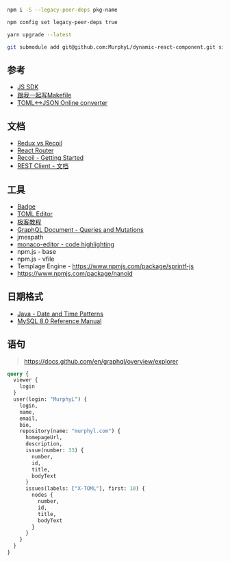 ```sh
npm i -S --legacy-peer-deps pkg-name

npm config set legacy-peer-deps true

yarn upgrade --latest

git submodule add git@github.com:MurphyL/dynamic-react-component.git site/src/plug/drc
```
## 参考

- [JS SDK](https://cusdis.com/doc#/advanced/sdk)
- [跟我一起写Makefile](https://seisman.github.io/how-to-write-makefile/introduction.html)
- [TOML<->JSON Online converter](https://pseitz.github.io/toml-to-json-online-converter/)

## 文档

- [Redux vs Recoil](https://segmentfault.com/a/1190000023718977)
- [React Router](https://reactrouter.com/web/example/basic)
- [Recoil - Getting Started](https://recoiljs.org/docs/introduction/getting-started)
- [REST Client - 文档](https://marketplace.visualstudio.com/items?itemName=humao.rest-client)

## 工具

- [Badge](https://shields.io)
- [TOML Editor](https://pseitz.github.io/toml-to-json-online-converter/)
- [极客教程](https://geek-docs.com/)
- [GraphQL Document - Queries and Mutations](https://graphql.org/learn/queries/)
- jmespath
- [monaco-editor - code highlighting](https://microsoft.github.io/monaco-editor/playground.html#creating-the-editor-syntax-highlighting-for-html-elements)
- npm.js - base
- npm.js - vfile
- Templage Engine - https://www.npmjs.com/package/sprintf-js
- https://www.npmjs.com/package/nanoid

## 日期格式

- [Java - Date and Time Patterns](https://docs.oracle.com/javase/7/docs/api/java/text/SimpleDateFormat.html)
- [MySQL 8.0 Reference Manual](https://dev.mysql.com/doc/refman/8.0/en/date-and-time-functions.html#function_date-format)

## 语句

> https://docs.github.com/en/graphql/overview/explorer

```graphql
query {
  viewer {
    login
  }
  user(login: "MurphyL") {
    login,
    name,
    email,
    bio,
    repository(name: "murphyl.com") {
      homepageUrl,
      description,
      issue(number: 33) {
        number,
        id,
        title,
        bodyText
      }
      issues(labels: ["X-TOML"], first: 10) {
        nodes {
          number,
          id,
          title,
          bodyText
        }
      }
    }
  }
}
```
